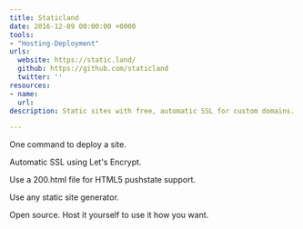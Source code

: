 ```yaml
---
title: Staticland
date: 2016-12-09 00:00:00 +0000
tools:
- "Hosting-Deployment"
urls:
  website: https://static.land/
  github: https://github.com/staticland
  twitter: ''
resources:
- name: 
  url: 
description: Static sites with free, automatic SSL for custom domains.

---
```

One command to deploy a site.

Automatic SSL using Let's Encrypt.

Use a 200.html file for HTML5 pushstate support.

Use any static site generator.

Open source. Host it yourself to use it how you want.
